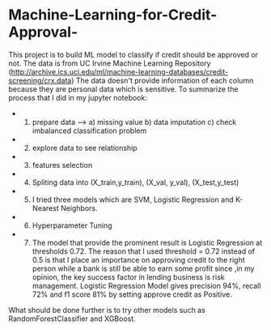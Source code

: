 # Machine-Learning-for-Credit-Approval-
This project is to build ML model to classify if credit should be approved or not.
The data is from UC Irvine Machine Learning Repository (http://archive.ics.uci.edu/ml/machine-learning-databases/credit-screening/crx.data)
The data doesn't provide information of each column because they are personal data which is sensitive.
To summarize the process that I did in my jupyter notebook:
- 1. prepare data  -->
       a) missing value
       b) data imputation
       c) check imbalanced classification problem
- 2. explore data to see relationship 
- 3. features selection
- 4. Spliting data into (X_train,y_train), (X_val, y_val), (X_test,y_test)
- 5. I tried three models which are SVM, Logistic Regression and K-Nearest Neighbors.
- 6. Hyperparameter Tuning
- 7. The model that provide the prominent result is Logistic Regression at thresholds 0.72. The reason that I used threshold = 0.72 instead of 0.5 is that I place an importance on approving credit to the right person while a bank is still be able to earn some profit since ,in my opinion, the key success factor in lending business is risk management. Logistic Regression Model gives precision 94%, recall 72% and f1 score 81% by setting approve credit as Positive.  

What should be done further is to try other models such as RandomForestClassifier and XGBoost. 


